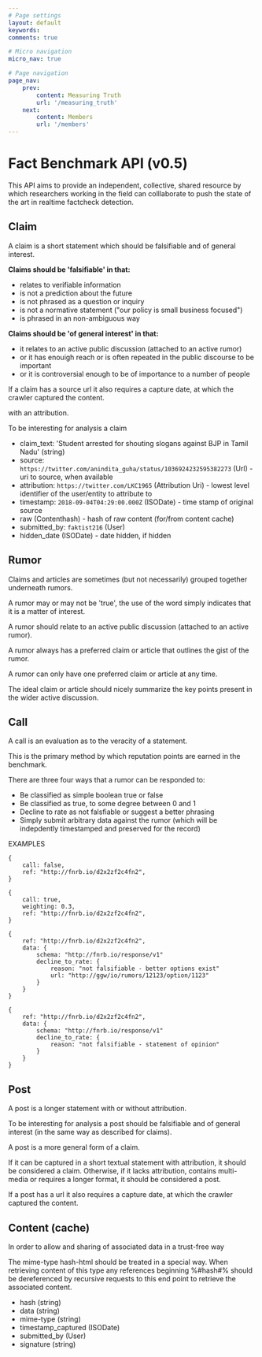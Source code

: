 ```yaml
---
# Page settings
layout: default
keywords:
comments: true

# Micro navigation
micro_nav: true

# Page navigation
page_nav:
    prev:
        content: Measuring Truth
        url: '/measuring_truth'
    next:
        content: Members
        url: '/members'
---
```




# Fact Benchmark API (v0.5)

This API aims to provide an independent, collective, shared resource by which researchers working in the field can colllaborate to push the state of the art in realtime factcheck detection.

## Claim 

A claim is a short statement which should be 
falsifiable and of general interest.

**Claims should be 'falsifiable' in that:**
* relates to verifiable information 
* is not a prediction about the future
* is not phrased as a question or inquiry
* is not a normative statement ("our policy is small business focused")
* is phrased in an non-ambiguous way

**Claims should be 'of general interest' in that:**
* it relates to an active public discussion (attached to an active rumor)
* or it has enouigh reach or is often repeated in the public discourse to be important
* or it is controversial enough to be of importance to a number of people

If a claim has a source url it also requires a capture date, at which the crawler captured the content. 

with an attribution.

To be interesting for analysis a claim 

+ claim_text: 'Student arrested for shouting slogans against BJP in Tamil Nadu' (string)
+ source: `https://twitter.com/anindita_guha/status/1036924232595382273` (Url) - uri to source, when available
+ attribution: `https://twitter.com/LKC1965` (Attribution Uri) - lowest level identifier of the user/entity to attribute to
+ timestamp: `2018-09-04T04:29:00.000Z` (ISODate) - time stamp of original source
+ raw (Contenthash) - hash of raw content (for/from content cache)
+ submitted_by: `faktist216` (User)
+ hidden_date (ISODate) - date hidden, if hidden


## Rumor 

Claims and articles are sometimes (but not necessarily) 
grouped together underneath rumors. 

A rumor may or may not be 'true', the use of the word simply indicates that it is a matter of interest. 

A rumor should relate to an active public discussion (attached to an active rumor).

A rumor always has a preferred claim or article that outlines the gist of the rumor.

A rumor can only have one preferred claim or article at any time.

The ideal claim or article should nicely summarize the key points present in the wider active discussion.


## Call

A call is an evaluation as to the veracity of a statement. 

This is the primary method by which reputation points are earned in the benchmark. 

There are three four ways that a rumor can be responded to:
* Be classified as simple boolean true or false
* Be classified as true, to some degree between 0 and 1
* Decline to rate as not falsfiable or suggest a better phrasing
* Simply submit arbitrary data against the rumor (which will be indepdently timestamped and preserved for the record)



EXAMPLES
```
{
	call: false,
	ref: "http://fnrb.io/d2x2zf2c4fn2",
}
```

```
{ 
	call: true,
	weighting: 0.3,
	ref: "http://fnrb.io/d2x2zf2c4fn2",
}
```

```
{ 
	ref: "http://fnrb.io/d2x2zf2c4fn2",	
	data: {
		schema: "http://fnrb.io/response/v1"
		decline_to_rate: {
			reason: "not falsifiable - better options exist"
			url: "http://ggw/io/rumors/12123/option/1123"
		}
	}
}
```

```
{ 
	ref: "http://fnrb.io/d2x2zf2c4fn2",
	data: {
		schema: "http://fnrb.io/response/v1"
		decline_to_rate: {
			reason: "not falsifiable - statement of opinion"
		}
	}
} 
```



## Post  

A post is a longer statement with or without attribution. 

To be interesting for analysis a post should be 
falsifiable and of general interest (in the same way
as described for claims).

A post is a more general form of a claim. 

If it can be captured in a short textual statement with attribution, it should be considered a claim. Otherwise, if it lacks attribution, contains multi-media or requires a longer format, it should be considered a post. 

If a post has a url it also requires a capture date, at which the crawler captured the content. 

## Content (cache) 

In order to allow and sharing of associated data in a trust-free way 

The mime-type hash-html should be treated in a special way. When retrieving content of this type any references beginning %#hash#% should be dereferenced by recursive requests to this end point to retrieve the associated content.

+ hash (string)
+ data (string)
+ mime-type (string)
+ timestamp_captured (ISODate)
+ submitted_by (User)
+ signature (string)
